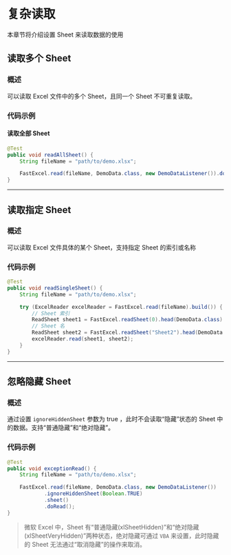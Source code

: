# 复杂读取
本章节将介绍设置 Sheet 来读取数据的使用

## 读取多个 Sheet

### 概述
可以读取 Excel 文件中的多个 Sheet，且同一个 Sheet 不可重复读取。

### 代码示例

#### 读取全部 Sheet
```java
@Test
public void readAllSheet() {
    String fileName = "path/to/demo.xlsx";

    FastExcel.read(fileName, DemoData.class, new DemoDataListener()).doReadAll();
}
```

---

## 读取指定 Sheet

### 概述
可以读取 Excel 文件具体的某个 Sheet，支持指定 Sheet 的索引或名称

### 代码示例

```java
@Test
public void readSingleSheet() {
    String fileName = "path/to/demo.xlsx";

    try (ExcelReader excelReader = FastExcel.read(fileName).build()) {
        // Sheet 索引
        ReadSheet sheet1 = FastExcel.readSheet(0).head(DemoData.class).registerReadListener(new DemoDataListener()).build();
        // Sheet 名
        ReadSheet sheet2 = FastExcel.readSheet("Sheet2").head(DemoData.class).registerReadListener(new DemoDataListener()).build();
        excelReader.read(sheet1, sheet2);
    }
}
```

---

## 忽略隐藏 Sheet

### 概述
通过设置 `ignoreHiddenSheet` 参数为 true ，此时不会读取“隐藏”状态的 Sheet 中的数据。支持“普通隐藏”和“绝对隐藏”。

### 代码示例
```java
@Test
public void exceptionRead() {
    String fileName = "path/to/demo.xlsx";

    FastExcel.read(fileName, DemoData.class, new DemoDataListener())
            .ignoreHiddenSheet(Boolean.TRUE)
            .sheet()
            .doRead();
}
```

> 微软 Excel 中，Sheet 有“普通隐藏(xlSheetHidden)”和“绝对隐藏(xlSheetVeryHidden)”两种状态，绝对隐藏可通过 `VBA` 来设置，此时隐藏的 Sheet 无法通过“取消隐藏”的操作来取消。
